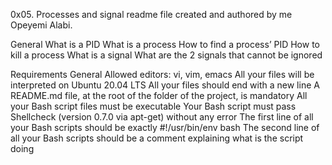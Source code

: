 0x05. Processes and signal readme file created and authored by me Opeyemi Alabi.

General
What is a PID
What is a process
How to find a process’ PID
How to kill a process
What is a signal
What are the 2 signals that cannot be ignored

Requirements
General
Allowed editors: vi, vim, emacs
All your files will be interpreted on Ubuntu 20.04 LTS
All your files should end with a new line
A README.md file, at the root of the folder of the project, is mandatory
All your Bash script files must be executable
Your Bash script must pass Shellcheck (version 0.7.0 via apt-get) without any error
The first line of all your Bash scripts should be exactly #!/usr/bin/env bash
The second line of all your Bash scripts should be a comment explaining what is the script doing
